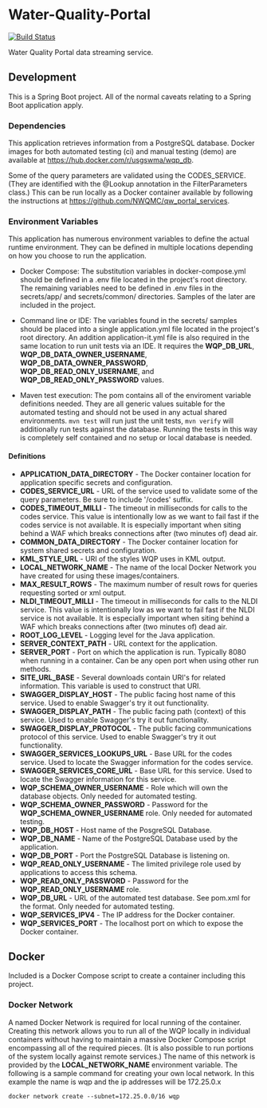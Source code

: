 # Water-Quality-Portal
[![Build Status](https://travis-ci.org/NWQMC/WQP-WQX-Services.svg?branch=master)](https://travis-ci.org/NWQMC/WQP-WQX-Services)

Water Quality Portal data streaming service.

## Development
This is a Spring Boot project. All of the normal caveats relating to a Spring Boot application apply.

### Dependencies
This application retrieves information from a PostgreSQL database. Docker images for both automated testing (ci) and manual testing (demo) are available at https://hub.docker.com/r/usgswma/wqp_db.

Some of the query parameters are validated using the CODES_SERVICE. (They are identified with the @Lookup annotation in the FilterParameters class.) This can be run locally as a Docker container available by following the instructions at https://github.com/NWQMC/qw_portal_services.

### Environment Variables
This application has numerous environment variables to define the actual runtime environment. They can be defined in multiple locations depending on how you choose to run the application.

* Docker Compose: The substitution variables in docker-compose.yml should be defined in a .env file located in the project's root directory. The remaining variables need to be defined in .env files in the secrets/app/ and secrets/common/ directories. Samples of the later are included in the project.

* Command line or IDE: The variables found in the secrets/ samples should be placed into a single application.yml file located in the project's root directory. An addition application-it.yml file is also required in the same location to run unit tests via an IDE. It requires the **WQP_DB_URL**, **WQP_DB_DATA_OWNER_USERNAME**, **WQP_DB_DATA_OWNER_PASSWORD**, **WQP_DB_READ_ONLY_USERNAME**, and **WQP_DB_READ_ONLY_PASSWORD** values.

* Maven test execution: The pom contains all of the enviroment variable definitions needed. They are all generic values suitable for the automated testing and should not be used in any actual shared environments. ```mvn test``` will run just the unit tests, ```mvn verify``` will additionally run tests against the database. Running the tests in this way is completely self contained and no setup or local database is needed.

#### Definitions
* **APPLICATION_DATA_DIRECTORY** - The Docker container location for application specific secrets and configuration.
* **CODES_SERVICE_URL** - URL of the service used to validate some of the query parameters. Be sure to include '/codes' suffix.
* **CODES_TIMEOUT_MILLI** - The timeout in milliseconds for calls to the codes service. This value is intentionally low as we want to fail fast if the codes service is not available. It is especially important when siting behind a WAF which breaks connections after (two minutes of) dead air.
* **COMMON_DATA_DIRECTORY** - The Docker container location for system shared secrets and configuration.
* **KML_STYLE_URL** - URI of the styles WQP uses in KML output.
* **LOCAL_NETWORK_NAME** - The name of the local Docker Network you have created for using these images/containers.
* **MAX_RESULT_ROWS** - The maximum number of result rows for queries requesting sorted or xml output.
* **NLDI_TIMEOUT_MILLI** - The timeout in milliseconds for calls to the NLDI service. This value is intentionally low as we want to fail fast if the NLDI service is not available. It is especially important when siting behind a WAF which breaks connections after (two minutes of) dead air.
* **ROOT_LOG_LEVEL** - Logging level for the Java application.
* **SERVER_CONTEXT_PATH** - URL context for the application.
* **SERVER_PORT** - Port on which the application is run. Typically 8080 when running in a container. Can be any open port when using other run methods.
* **SITE_URL_BASE** - Several downloads contain URI's for related information. This variable is used to construct that URI.
* **SWAGGER_DISPLAY_HOST** - The public facing host name of this service. Used to enable Swagger's try it out functionality.
* **SWAGGER_DISPLAY_PATH** - The public facing path (context) of this service. Used to enable Swagger's try it out functionality.
* **SWAGGER_DISPLAY_PROTOCOL** - The public facing communications protocol of this service. Used to enable Swagger's try it out functionality.
* **SWAGGER_SERVICES_LOOKUPS_URL** - Base URL for the codes service. Used to locate the Swagger information for the codes service.
* **SWAGGER_SERVICES_CORE_URL** - Base URL for this service. Used to locate the Swagger information for this service.
* **WQP_SCHEMA_OWNER_USERNAME** - Role which will own the database objects. Only needed for automated testing.
* **WQP_SCHEMA_OWNER_PASSWORD** - Password for the **WQP_SCHEMA_OWNER_USERNAME** role. Only needed for automated testing.
* **WQP_DB_HOST** - Host name of the PosgreSQL Database.
* **WQP_DB_NAME** - Name of the PostgreSQL Database used by the application.
* **WQP_DB_PORT** - Port the PostgreSQL Database is listening on.
* **WQP_READ_ONLY_USERNAME** - The limited privilege role used by applications to access this schema.
* **WQP_READ_ONLY_PASSWORD** - Password for the **WQP_READ_ONLY_USERNAME** role.
* **WQP_DB_URL** - URL of the automated test database. See pom.xml for the format. Only needed for automated testing.
* **WQP_SERVICES_IPV4** - The IP address for the Docker container.
* **WQP_SERVICES_PORT** - The localhost port on which to expose the Docker container.

## Docker
Included is a Docker Compose script to create a container including this project.

### Docker Network
A named Docker Network is required for local running of the container. Creating this network allows you to run all of the WQP locally in individual containers without having to maintain a massive Docker Compose script encompassing all of the required pieces. (It is also possible to run portions of the system locally against remote services.) The name of this network is provided by the __LOCAL_NETWORK_NAME__ environment variable. The following is a sample command for creating your own local network. In this example the name is wqp and the ip addresses will be 172.25.0.x

```
docker network create --subnet=172.25.0.0/16 wqp
```
